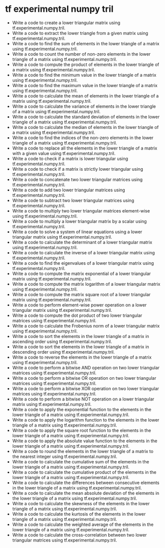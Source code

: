 # tf experimental numpy tril

- Write a code to create a lower triangular matrix using tf.experimental.numpy.tril.
- Write a code to extract the lower triangle from a given matrix using tf.experimental.numpy.tril.
- Write a code to find the sum of elements in the lower triangle of a matrix using tf.experimental.numpy.tril.
- Write a code to count the number of non-zero elements in the lower triangle of a matrix using tf.experimental.numpy.tril.
- Write a code to compute the product of elements in the lower triangle of a matrix using tf.experimental.numpy.tril.
- Write a code to find the minimum value in the lower triangle of a matrix using tf.experimental.numpy.tril.
- Write a code to find the maximum value in the lower triangle of a matrix using tf.experimental.numpy.tril.
- Write a code to calculate the mean of elements in the lower triangle of a matrix using tf.experimental.numpy.tril.
- Write a code to calculate the variance of elements in the lower triangle of a matrix using tf.experimental.numpy.tril.
- Write a code to calculate the standard deviation of elements in the lower triangle of a matrix using tf.experimental.numpy.tril.
- Write a code to calculate the median of elements in the lower triangle of a matrix using tf.experimental.numpy.tril.
- Write a code to find the indices of the non-zero elements in the lower triangle of a matrix using tf.experimental.numpy.tril.
- Write a code to replace all the elements in the lower triangle of a matrix with a given value using tf.experimental.numpy.tril.
- Write a code to check if a matrix is lower triangular using tf.experimental.numpy.tril.
- Write a code to check if a matrix is strictly lower triangular using tf.experimental.numpy.tril.
- Write a code to concatenate two lower triangular matrices using tf.experimental.numpy.tril.
- Write a code to add two lower triangular matrices using tf.experimental.numpy.tril.
- Write a code to subtract two lower triangular matrices using tf.experimental.numpy.tril.
- Write a code to multiply two lower triangular matrices element-wise using tf.experimental.numpy.tril.
- Write a code to multiply a lower triangular matrix by a scalar using tf.experimental.numpy.tril.
- Write a code to solve a system of linear equations using a lower triangular matrix using tf.experimental.numpy.tril.
- Write a code to calculate the determinant of a lower triangular matrix using tf.experimental.numpy.tril.
- Write a code to calculate the inverse of a lower triangular matrix using tf.experimental.numpy.tril.
- Write a code to find the eigenvalues of a lower triangular matrix using tf.experimental.numpy.tril.
- Write a code to compute the matrix exponential of a lower triangular matrix using tf.experimental.numpy.tril.
- Write a code to compute the matrix logarithm of a lower triangular matrix using tf.experimental.numpy.tril.
- Write a code to compute the matrix square root of a lower triangular matrix using tf.experimental.numpy.tril.
- Write a code to perform element-wise power operation on a lower triangular matrix using tf.experimental.numpy.tril.
- Write a code to compute the dot product of two lower triangular matrices using tf.experimental.numpy.tril.
- Write a code to calculate the Frobenius norm of a lower triangular matrix using tf.experimental.numpy.tril.
- Write a code to sort the elements in the lower triangle of a matrix in ascending order using tf.experimental.numpy.tril.
- Write a code to sort the elements in the lower triangle of a matrix in descending order using tf.experimental.numpy.tril.
- Write a code to reverse the elements in the lower triangle of a matrix using tf.experimental.numpy.tril.
- Write a code to perform a bitwise AND operation on two lower triangular matrices using tf.experimental.numpy.tril.
- Write a code to perform a bitwise OR operation on two lower triangular matrices using tf.experimental.numpy.tril.
- Write a code to perform a bitwise XOR operation on two lower triangular matrices using tf.experimental.numpy.tril.
- Write a code to perform a bitwise NOT operation on a lower triangular matrix using tf.experimental.numpy.tril.
- Write a code to apply the exponential function to the elements in the lower triangle of a matrix using tf.experimental.numpy.tril.
- Write a code to apply the logarithm function to the elements in the lower triangle of a matrix using tf.experimental.numpy.tril.
- Write a code to apply the square root function to the elements in the lower triangle of a matrix using tf.experimental.numpy.tril.
- Write a code to apply the absolute value function to the elements in the lower triangle of a matrix using tf.experimental.numpy.tril.
- Write a code to round the elements in the lower triangle of a matrix to the nearest integer using tf.experimental.numpy.tril.
- Write a code to calculate the cumulative sum of the elements in the lower triangle of a matrix using tf.experimental.numpy.tril.
- Write a code to calculate the cumulative product of the elements in the lower triangle of a matrix using tf.experimental.numpy.tril.
- Write a code to calculate the differences between consecutive elements in the lower triangle of a matrix using tf.experimental.numpy.tril.
- Write a code to calculate the mean absolute deviation of the elements in the lower triangle of a matrix using tf.experimental.numpy.tril.
- Write a code to calculate the skewness of the elements in the lower triangle of a matrix using tf.experimental.numpy.tril.
- Write a code to calculate the kurtosis of the elements in the lower triangle of a matrix using tf.experimental.numpy.tril.
- Write a code to calculate the weighted average of the elements in the lower triangle of a matrix using tf.experimental.numpy.tril.
- Write a code to calculate the cross-correlation between two lower triangular matrices using tf.experimental.numpy.tril.